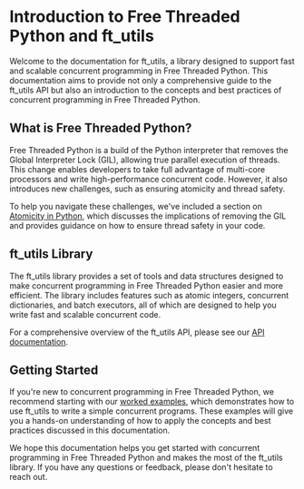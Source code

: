 # Introduction to Free Threaded Python and ft_utils

Welcome to the documentation for ft_utils, a library designed to support fast and scalable concurrent programming in Free Threaded Python. This documentation aims to provide not only a comprehensive guide to the ft_utils API but also an introduction to the concepts and best practices of concurrent programming in Free Threaded Python.

## What is Free Threaded Python?

Free Threaded Python is a build of the Python interpreter that removes the Global Interpreter Lock (GIL), allowing true parallel execution of threads. This change enables developers to take full advantage of multi-core processors and write high-performance concurrent code. However, it also introduces new challenges, such as ensuring atomicity and thread safety.

To help you navigate these challenges, we've included a section on [Atomicity in Python](atomicity_in_Python.md), which discusses the implications of removing the GIL and provides guidance on how to ensure thread safety in your code.

## ft_utils Library

The ft_utils library provides a set of tools and data structures designed to make concurrent programming in Free Threaded Python easier and more efficient. The library includes features such as atomic integers, concurrent dictionaries, and batch executors, all of which are designed to help you write fast and scalable concurrent code.

For a comprehensive overview of the ft_utils API, please see our [API documentation](ft_utils_api.md).

## Getting Started

If you're new to concurrent programming in Free Threaded Python, we recommend starting with our [worked examples](ft_worked_examples.md), which demonstrates how to use ft_utils to write a simple concurrent programs. These examples will give you a hands-on understanding of how to apply the concepts and best practices discussed in this documentation.

We hope this documentation helps you get started with concurrent programming in Free Threaded Python and makes the most of the ft_utils library. If you have any questions or feedback, please don't hesitate to reach out.
